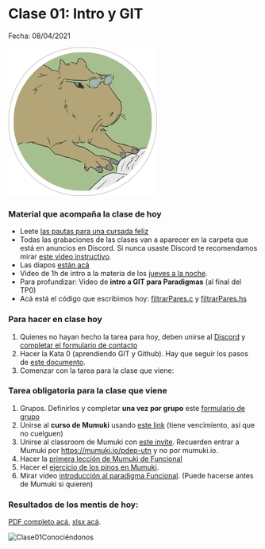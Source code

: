 # Clase 01: Intro y GIT

Fecha: 08/04/2021

![Carpileyendo](assets/Clase%2001%20-%20Carpi%20leyendo.png)

### Material que acompaña la clase de hoy

* Leete [las pautas para una cursada feliz](https://docs.google.com/document/d/e/2PACX-1vQzHlc-zCneqosVAeyV7ItvytosboCFFI6akSTx7Mbs-MsDpq8XgpkolfhkbIOPtrjAnA_8YffuZxez/pub)
* Todas las grabaciones de las clases van a aparecer en la carpeta que está en anuncios en Discord. Si nunca usaste Discord te recomendamos mirar [este video instructivo](https://youtu.be/A7eZOivOid4). 
* Las diapos [están acá](https://docs.google.com/presentation/d/1nhDXAcLihYw9qfvMH_A7lRUmieZJawzv7yDSJsAwkME/edit?usp=sharing)
* Video de 1h de intro a la materia de los [jueves a la noche](https://www.youtube.com/watch?v=z20-xv5eLFA&ab_channel=ParadigmasdeProgramaci%C3%B3n-JuevesNoche).
* Para profundizar: Video de **intro a GIT para Paradigmas** (al final del TP0)
* Acá está el código que escribimos hoy: [filtrarPares.c](assets/filtrarPares.c) y [filtrarPares.hs](assets/filtrarPares.hs)

### Para hacer en clase hoy

1. Quienes no hayan hecho la tarea para hoy, deben unirse al [Discord](https://discord.gg/XeK7k9hwwg) y [completar el formulario de contacto](https://docs.google.com/forms/d/e/1FAIpQLScmQGCDNKK57S7pwONA5JD5F7jt5Am0CTvgOVbTTxHE_8mzOw/viewform)
2. Hacer la Kata 0 (aprendiendo GIT y Github). Hay que seguir los pasos de [este documento](https://docs.google.com/document/d/120KYLdaCWBydd2CZ5mYfwU2I5G1GbfwntOKqbOxvwbM/edit?usp=sharing).
3. Comenzar con la tarea para la clase que viene:

### Tarea obligatoria para la clase que viene

1. Grupos. Definirlos y completar **una vez por grupo** este [formulario de grupo](https://docs.google.com/forms/d/e/1FAIpQLSfWruzhTcWaHexfOQ_DDsFkNKCIbNLpvZTS28kYYPC98HIyEA/viewform)
2. Unirse al **curso de Mumuki** usando [este link](https://mumuki.io/pdep-utn/join/6_FJ7Q) (tiene vencimiento, así que no cuelguen)
3. Unirse al classroom de Mumuki con [este invite](https://mumuki.io/pdep-utn/join/6_FJ7Q). Recuerden entrar a Mumuki por https://mumuki.io/pdep-utn y no por mumuki.io.
4. Hacer la [primera lección de Mumuki de Funcional](https://mumuki.io/pdep-utn/lessons/688-programacion-funcional-valores-y-funciones)  
5. Hacer el [ejercicio de los pinos en Mumuki](https://mumuki.io/pdep-utn/exercises/9207-programacion-funcional-practica-valores-y-funciones-pinos). 
6. Mirar video [introducción al paradigma Funcional](https://www.youtube.com/watch?v=ypPigrP7XXs). (Puede hacerse antes de Mumuki si quieren) 


### Resultados de los mentis de hoy:

[PDF completo acá](assets/Clase%2001%20Conociéndonos%20-%20Pdep%20JM%202021.pdf), [xlsx acá](assets/Clase%2001%20Conociéndonos%20-%20Pdep%20JM%202021.xlsx).

![Clase01Conociéndonos](assets/Clase%2001%20-%20Conociéndonos.png)